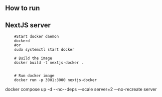 ## How to run

## NextJS server
```
    #Start docker daemon 
    dockerd
    #or
    sudo systemctl start docker

    # Build the image
    docker build -t nextjs-docker .


    # Run docker image
    docker run -p 3001:3000 nextjs-docker

```



docker compose up -d --no--deps  --scale server=2 --no-recreate server